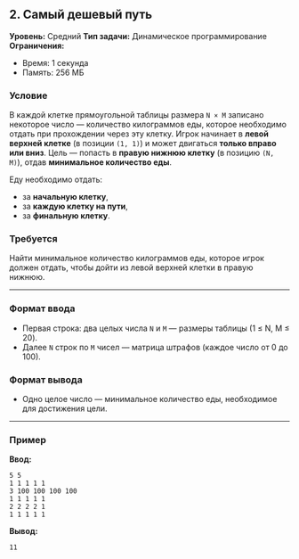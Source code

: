 ## 2. Самый дешевый путь

**Уровень:** Средний
**Тип задачи:** Динамическое программирование
**Ограничения:**

* Время: 1 секунда
* Память: 256 МБ

### Условие

В каждой клетке прямоугольной таблицы размера `N × M` записано некоторое число — количество килограммов еды, которое необходимо отдать при прохождении через эту клетку. Игрок начинает в **левой верхней клетке** (в позиции `(1, 1)`) и может двигаться **только вправо или вниз**. Цель — попасть в **правую нижнюю клетку** (в позицию `(N, M)`), отдав **минимальное количество еды**.

Еду необходимо отдать:

* за **начальную клетку**,
* за **каждую клетку на пути**,
* за **финальную клетку**.

###  Требуется

Найти минимальное количество килограммов еды, которое игрок должен отдать, чтобы дойти из левой верхней клетки в правую нижнюю.

---

###  Формат ввода

* Первая строка: два целых числа `N` и `M` — размеры таблицы (1 ≤ N, M ≤ 20).
* Далее `N` строк по `M` чисел — матрица штрафов (каждое число от 0 до 100).

###  Формат вывода

* Одно целое число — минимальное количество еды, необходимое для достижения цели.

---

###  Пример

**Ввод:**

```
5 5
1 1 1 1 1
3 100 100 100 100
1 1 1 1 1
2 2 2 2 1
1 1 1 1 1
```

**Вывод:**

```
11
```
